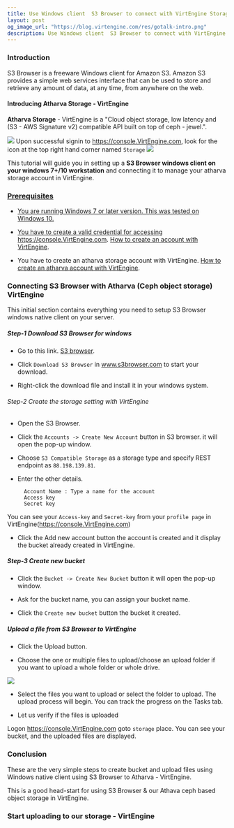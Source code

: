 ```yaml
---
title: Use Windows client  S3 Browser to connect with VirtEngine Storage (ceph)
layout: post
og_image_url: "https://blog.virtengine.com/res/gotalk-intro.png"
description: Use Windows client  S3 Browser to connect with VirtEngine Storage (ceph)
---
```


### Introduction

S3 Browser is a freeware Windows client for Amazon S3. Amazon S3 provides a simple web services interface that can be used to store and retrieve any amount of data, at any time, from anywhere on the web.


#### Introducing Atharva Storage - VirtEngine

**Atharva Storage** - VirtEngine is a "Cloud object storage, low latency and (S3 - AWS Signature v2) compatible API  built on top of ceph - jewel.".

![](https://blog.virtengine.com/content/images/2016/06/storage-1.jpg)
Upon successful signin to https://console.VirtEngine.com, look for the icon
 at the top right hand corner named `Storage`
![](https://blog.virtengine.com/content/images/2016/06/atharva-1.jpg)


This tutorial will guide you in setting up a **S3 Browser windows client on your windows 7+/10 workstation** and connecting it to manage your atharva storage account in VirtEngine.
<a href="https://console.VirtEngine.com" target="_blank">
 

### Prerequisites

* You are running Windows 7 or later version. This was tested on Windows 10.

* You have to create a valid credential for accessing https://console.VirtEngine.com. [How to create an account with VirtEngine](https://blog.virtengine.com/2016/05/27/how-to-launch-ubuntu/).

* You have to create an atharva storage account with VirtEngine. [How to create an atharva account with VirtEngine](https://blog.virtengine.com/2016/06/17/getting-started-atharva-storage-in-VirtEngine/).


### Connecting  S3 Browser  with Atharva (Ceph object storage) VirtEngine

This initial section contains everything you need to setup S3 Browser windows native client on your server.

##### Step-1 Download S3 Browser for windows

* Go to this link. <a href="https://s3browser.com/" target="_blank">S3 browser</a>.

* Click `Download S3 Browser` in <a href="https://s3browser.com/" target="_blank">www.s3browser.com</a> to start your download.

* Right-click the download file and install it in your windows system.

###### Step-2 Create the storage setting with VirtEngine

* Open the S3 Browser.

* Click the `Accounts -> Create New Account` button in S3 browser. it will open the pop-up window.

* Choose `S3 Compatible Storage` as a storage type and specify REST endpoint as `88.198.139.81`.

* Enter the other details.

    	Account Name : Type a name for the account
		Access key
		Secret key

You can see your `Access-key` and `Secret-key` from your `profile page` in VirtEngine(https://console.VirtEngine.com)

* Click the Add new account button the account is created and  it display the bucket already created in VirtEngine.

##### Step-3 Create new bucket

* Click the `Bucket -> Create New Bucket` button it will open the pop-up window.

* Ask for the bucket name, you can assign your bucket name.

* Click the  `Create new bucket` button the bucket it created.

##### Upload a file from S3 Browser to VirtEngine

* Click the Upload button.

* Choose the one or multiple files to upload/choose an upload folder if you want to upload a whole folder or whole drive.

![](https://blog.virtengine.com/content/images/2016/06/upload-folder-button.png)

*  Select the files you want to upload or select the folder to upload. The upload process will begin. You can track the progress on the Tasks tab.

* Let us verify if the files is uploaded

Logon https://console.VirtEngine.com goto `storage` place. You can see your bucket, and the uploaded files are displayed.

### Conclusion

These are the very simple steps to create bucket and upload files using Windows native client using S3 Browser to Atharva - VirtEngine.

This is a good head-start for using S3 Browser & our Athava ceph based object storage in VirtEngine.

### Start uploading to our storage - VirtEngine

<a href="https://console.VirtEngine.com" target="_blank">
 
